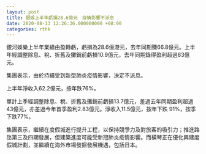 ```yaml
---
layout: post
title: 銀娛上半年虧損28.6億元　疫情影響不派息
date: 2020-08-13 12:26:36.000000000 +08:00
categories: rthk
---
```


銀河娛樂上半年業績由盈轉虧，虧損為28.6億港元，去年同期賺66.8億元。上半年經調整除息、稅、折舊及攤銷前虧損10.9億元，去年同期錄得盈利超過83億元。

集團表示，由於持續受到新型肺炎疫情影響，決定不派息。

上半年淨收入62.2億元，按年跌76%。

單計上季經調整除息、稅、折舊及攤銷前虧損13.7億元，差過去年同期盈利超過43億元，亦差過今年首季盈利2.83億元。淨收入11.5億元，按年下跌 91%，按季下跌77%。

集團表示，繼續在度假城進行提升工程，以保持競爭力及對旅客的吸引力；推進路氹第三及四期發展，但建築進度可能受新冠肺炎疫情影響。而橫琴正在優化興建度假城計劃，並繼續在海外市場發掘發展機遇，包括日本。

